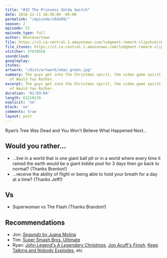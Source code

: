 ```yaml
---
title: "#32 The Princess Zelda Switch"
date: 2018-12-11 18:30:00 -06:00
permalink: "/episode/s02e09/"
season: 2
episode: 32
episode_type: full
author: Whatevertown
file: https://s3.ca-central-1.amazonaws.com/lodgment-remark-slipshod/s02e09.mp3
file_itunes: https://s3.ca-central-1.amazonaws.com/lodgment-remark-slipshod/s02e09.m4a
stitcher: 57678558
soundcloud: 
googleplay: 
itunes: 
artwork: "/dist/artwork/xmas_green.jpg"
summary: The guys get into the Christmas spirit, the video game spirit, and the spirit
  of Would You Rather.
excerpt: The guys get into the Christmas spirit, the video game spirit, and the spirit
  of Would You Rather.
duration: '01:03:04'
length: 61218139
explicit: 'no'
block: 'no'
comments: true
layout: post
---
```


Ryan’s Tree Was Dead and You Won’t Believe What Happened Next…

## Would you rather…
- …live in a world that is one giant ball pit or in a world where every time it rained the earth would be a giant kiddie pool for 3 days then go back to normal? (Thanks Brenton!)
- …receive the ability of flight or being able to hold your breath for a day at a time? (Thanks Jeff!)

## Vs
- Superwoman vs The Flash (Thanks Brandon!)

## Recommendations
- Jon: [*Segundo* by Juana Molina](https://open.spotify.com/album/0IGjy41Ndw3xnitLjjCxj6?si=FAvELFm_RyO3H8tegBRDYw)
- Tim: [Super Smash Bros. Ultimate](https://www.smashbros.com/)
- Ryan: [John Legend's *A Legendary Christmas*](https://open.spotify.com/album/1rJRpYs4BJ7GIDG0zZCJSM?si=n_jR8GcCRPKee4WCWcL_Mg), [Jon Acuff's *Finish*](https://www.goodreads.com/book/show/35397160-finish), [Keep Talking and Nobody Explodes](http://www.keeptalkinggame.com), etc
